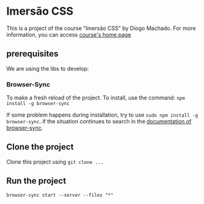 # Imersão CSS

This is a project of the course "Imersão CSS" by Diogo Machado.
For more information, you can access [course's home page](https://imersaocss.com)

## prerequisites

We are using the libs to develop:

### Browser-Sync

To make a fresh reload of the project. To install, use the command:
`npm install -g browser-sync`

If some problem happens during installation, try to use `sudo npm install -g browser-sync`. if the situation continues to search in the [documentation of browser-sync](https://browsersync.io/docs).

## Clone the project

Clone this project using `git clone ...`

## Run the project

`browser-sync start --server --files "*"`
